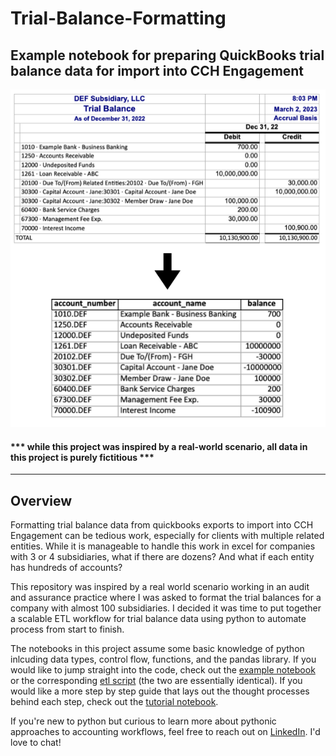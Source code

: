 # Trial-Balance-Formatting
Example notebook for preparing QuickBooks trial balance data for import into CCH Engagement
---
![](images/tb_transform.png)
#### *** while this project was inspired by a real-world scenario, all data in this project is purely fictitious ***
---
## Overview
Formatting trial balance data from quickbooks exports to import into CCH Engagement can be tedious work, especially for clients with multiple related entities. While it is manageable  to handle this work in excel for companies with 3 or 4 subsidiaries, what if there are dozens? And what if each entity has hundreds of accounts?

This repository was inspired by a real world scenario working in an audit and assurance practice where I was asked to format the trial balances for a company with almost 100 subsidiaries. I decided it was time to put together a scalable ETL workflow for trial balance data using python to automate process from start to finish. 

The notebooks in this project assume some basic knowledge of python inlcuding data types, control flow, functions, and the pandas library. If you would like to jump straight into the code, check out the [example notebook](example_notebook_tb_formatting.ipynb) or the corresponding [etl script](trial_balance_etl.py) (the two are essentially identical). If you would like a more step by step guide that lays out the thought processes behind each step, check out the [tutorial notebook](tutorial_notebook_tb_formatting.ipynb). 

If you're new to python but curious to learn more about pythonic approaches to accounting workflows, feel free to reach out on [LinkedIn](linkedin.com/in/jacxson). I'd love to chat!

